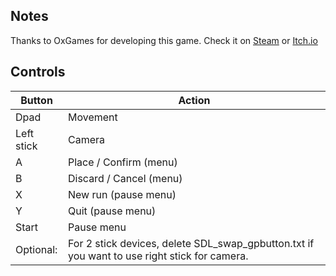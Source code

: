 ## Notes

Thanks to OxGames for developing this game. Check it on [Steam](https://store.steampowered.com/app/2594020/Oxytone/) or [Itch.io](https://oxgames.itch.io/oxytone)



## Controls

| Button | Action |
|--|--| 
|Dpad|Movement|
|Left stick|Camera|
|A|Place / Confirm (menu)|
|B|Discard / Cancel (menu)|
|X|New run (pause menu)|
|Y|Quit (pause menu)|
|Start|Pause menu|
|Optional:|For 2 stick devices, delete SDL_swap_gpbutton.txt if you want to use right stick for camera.|


